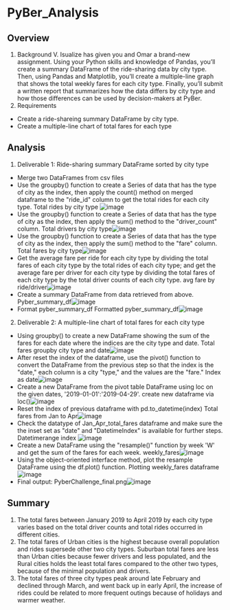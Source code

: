 # PyBer_Analysis
## Overview 
1. Background 
  V. Isualize has given you and Omar a brand-new assignment. Using your Python skills and knowledge of Pandas, you’ll create a summary DataFrame of the ride-sharing data by city type. Then, using Pandas and Matplotlib, you’ll create a multiple-line graph that shows the total weekly fares for each city type. Finally, you’ll submit a written report that summarizes how the data differs by city type and how those differences can be used by decision-makers at PyBer. 
2. Requirements 
  * Create a ride-shareing summary DataFrame by city type. 
  * Create a multiple-line chart of total fares for each type 
  
## Analysis 

1. Deliverable 1: Ride-sharing summary DataFrame sorted by city type 
  * Merge two DataFrames from csv files 
  * Use the groupby() function to create a Series of data that has the type of city as the index, then apply the count() method on merged dataframe to the "ride_id" column to get the total rides for each city type. 
    Total rides by city type ![image](https://user-images.githubusercontent.com/82353749/118192343-fef85d00-b413-11eb-8cf8-911ff8036f3b.png)
  * Use the groupby() function to create a Series of data that has the type of city as the index, then apply the sum() method to the "driver_count" column.
    Total drivers by city type![image](https://user-images.githubusercontent.com/82353749/118193162-416e6980-b415-11eb-8942-4f3cfdc8a090.png)
  * Use the groupby() function to create a Series of data that has the type of city as the index, then apply the sum() method to the "fare" column.
    Total fares by city type![image](https://user-images.githubusercontent.com/82353749/118193464-bc378480-b415-11eb-87a3-b192758c0dfe.png)
  * Get the average fare per ride for each city type by dividing the total fares of each city type by the total rides of each city type; and get the average fare per driver for each city type by dividing the total fares of each city type by the total driver counts of each city type. 
    avg fare by ride/driver![image](https://user-images.githubusercontent.com/82353749/118194416-56e49300-b417-11eb-99c7-4dd08547992e.png)
  * Create a summary DataFrame from data retrieved from above. 
    Pyber_summary_df![image](https://user-images.githubusercontent.com/82353749/118194857-176a7680-b418-11eb-85db-7e69aa279eda.png)
  * Format pyber_summary_df 
    Formatted pyber_summary_df![image](https://user-images.githubusercontent.com/82353749/118195351-0ec67000-b419-11eb-9b5e-e3eaeea59ac1.png)
    
2. Deliverable 2: A multiple-line chart of total fares for each city type 
  * Using groupby() to create a new DataFrame showing the sum of the fares for each date where the indices are the city type and date.
    Total fares groupby city type and date![image](https://user-images.githubusercontent.com/82353749/118281454-38c07680-b49b-11eb-9360-c1532a707505.png)
  * After reset the index of the dataframe, use the pivot() function to convert the DataFrame from the previous step so that the index is the "date," each column is a city "type," and the values are the "fare." 
    Index as date![image](https://user-images.githubusercontent.com/82353749/118289833-bb4d3400-b4a3-11eb-96de-fe88585b6a5c.png)
  * Create a new DataFrame from the pivot table DataFrame using loc on the given dates, '2019-01-01':'2019-04-29'. 
    create new dataframe via loc()![image](https://user-images.githubusercontent.com/82353749/118319949-7dfb9d00-b4c9-11eb-997c-344bd599cd44.png)
  * Reset the index of previous dataframe with pd.to_datetime(index)
    Total fares from Jan to Apr![image](https://user-images.githubusercontent.com/82353749/118320303-07ab6a80-b4ca-11eb-9651-05724e097bec.png)
  * Check the datatype of Jan_Apr_total_fares dataframe and make sure the the inset set as "date" and "DatetimeIndex" is available for further steps. 
    Datetimerange index ![image](https://user-images.githubusercontent.com/82353749/118321005-fc0c7380-b4ca-11eb-9c10-7d1a162ab767.png)
  * Create a new DataFrame using the "resample()" function by week 'W' and get the sum of the fares for each week. 
    weekly_fares![image](https://user-images.githubusercontent.com/82353749/118321144-3249f300-b4cb-11eb-89c8-deb5e36b6f00.png)
  * Using the object-oriented interface method, plot the resample DataFrame using the df.plot() function. 
    Plotting weekly_fares dataframe![image](https://user-images.githubusercontent.com/82353749/118321347-763cf800-b4cb-11eb-83ef-81a2eba3f7e1.png)
  * Final output: PyberChallenge_final.png![image](https://user-images.githubusercontent.com/82353749/118321453-9b316b00-b4cb-11eb-845a-600400147ecd.png)

## Summary 
1. The total fares between January 2019 to April 2019 by each city type varies based on the total driver counts and total rides occurred in different cities. 
2. The total fares of Urban cities is the highest because overall population and rides supersede other two city types. Suburban total fares are less than Urban cities because fewer drivers and less populated, and the Rural cities holds the least total fares compared to the other two types, because of the minimal population and drivers. 
3. The total fares of three city types peak around late February and declined through March, and went back up in early April, the increase of rides could be related to more frequent outings because of holidays and warmer weather. 



